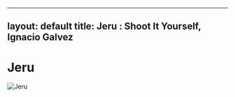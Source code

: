 
---
layout: default
title: Jeru : Shoot It Yourself, Ignacio Galvez
---

# Jeru

![Jeru](http://assets.farmhouse.co/publishing/1-shoot-it-yourself/images/jeru-1.jpg)

